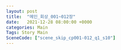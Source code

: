 ```yaml
---
layout: post
title:  "메인_회상_001~012장"
date:   2021-12-28 08:00:00 +0000
categories: Main
Tags: Story Main
SceneCode: ["scene_skip_cp001-012_q1_s10"]
---
```

